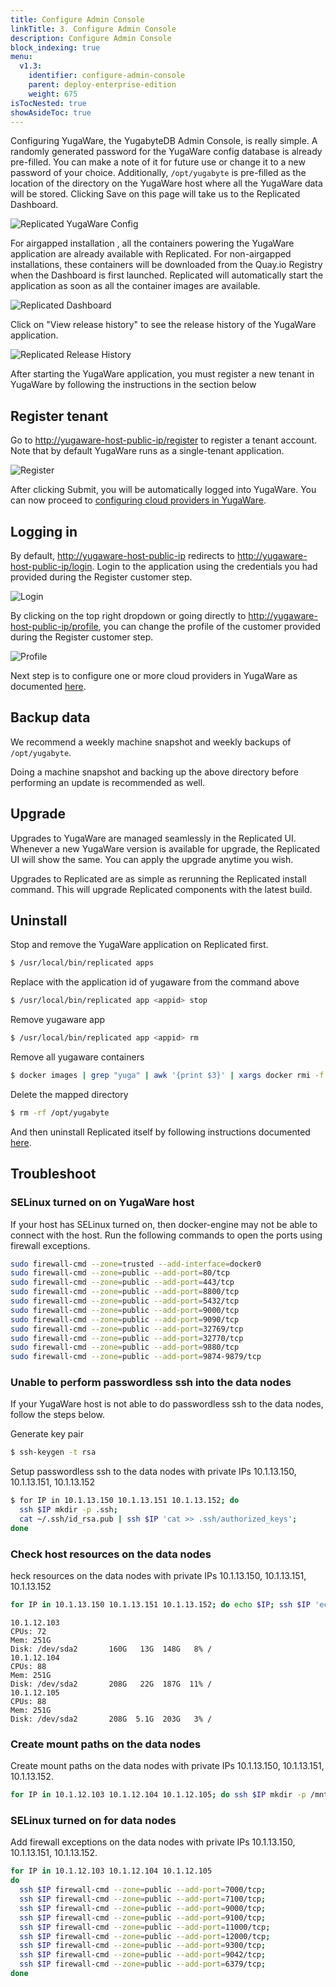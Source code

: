```yaml
---
title: Configure Admin Console
linkTitle: 3. Configure Admin Console
description: Configure Admin Console
block_indexing: true
menu:
  v1.3:
    identifier: configure-admin-console
    parent: deploy-enterprise-edition
    weight: 675
isTocNested: true
showAsideToc: true
---
```


Configuring YugaWare, the YugabyteDB Admin Console,  is really simple. A randomly generated password for the YugaWare config database is already pre-filled. You can make a note of it for future use or change it to a new password of your choice. Additionally, `/opt/yugabyte` is pre-filled as the location of the directory on the YugaWare host where all the YugaWare data will be stored.  Clicking Save on this page will take us to the Replicated Dashboard.

![Replicated YugaWare Config](/images/replicated/replicated-yugaware-config.png)

For airgapped installation , all the containers powering the YugaWare application are already available with Replicated. For non-airgapped installations, these containers will be downloaded from the Quay.io Registry when the Dashboard is first launched. Replicated will automatically start the application as soon as all the container images are available.

![Replicated Dashboard](/images/replicated/replicated-dashboard.png)

Click on "View release history" to see the release history of the YugaWare application.

![Replicated Release History](/images/replicated/replicated-release-history.png)

After starting the YugaWare application, you must register a new tenant in YugaWare by following the instructions in the section below

## Register tenant

Go to [http://yugaware-host-public-ip/register](http://yugaware-host-public-ip/register) to register a tenant account. Note that by default YugaWare runs as a single-tenant application.

![Register](/images/ee/register.png)

After clicking Submit, you will be automatically logged into YugaWare. You can now proceed to [configuring cloud providers in YugaWare](../configure-cloud-providers/).

## Logging in

By default, [http://yugaware-host-public-ip](http://yugaware-host-public-ip) redirects to [http://yugaware-host-public-ip/login](http://yugaware-host-public-ip/login). Login to the application using the credentials you had provided during the Register customer step.

![Login](/images/ee/login.png)

By clicking on the top right dropdown or going directly to [http://yugaware-host-public-ip/profile](http://yugaware-host-public-ip/profile), you can change the profile of the customer provided during the Register customer step.

![Profile](/images/ee/profile.png)

Next step is to configure one or more cloud providers in YugaWare as documented [here](../configure-cloud-providers/).

## Backup data

We recommend a weekly machine snapshot and weekly backups of `/opt/yugabyte`.

Doing a machine snapshot and backing up the above directory before performing an update is recommended as well.

## Upgrade

Upgrades to YugaWare are managed seamlessly in the Replicated UI. Whenever a new YugaWare version is available for upgrade, the Replicated UI will show the same. You can apply the upgrade anytime you wish.

Upgrades to Replicated are as simple as rerunning the Replicated install command. This will upgrade Replicated components with the latest build.


## Uninstall

Stop and remove the YugaWare application on Replicated first.

```sh
$ /usr/local/bin/replicated apps
```

Replace <appid> with the application id of yugaware from the command above

```sh
$ /usr/local/bin/replicated app <appid> stop
```

Remove yugaware app
```sh
$ /usr/local/bin/replicated app <appid> rm
```

Remove all yugaware containers
```sh
$ docker images | grep "yuga" | awk '{print $3}' | xargs docker rmi -f
```

Delete the mapped directory
```sh
$ rm -rf /opt/yugabyte
```

And then uninstall Replicated itself by following instructions documented [here](https://help.replicated.com/docs/native/customer-installations/installing-via-script/#removing-replicated).

## Troubleshoot

### SELinux turned on on YugaWare host

If your host has SELinux turned on, then docker-engine may not be able to connect with the host. Run the following commands to open the ports using firewall exceptions.

```sh
sudo firewall-cmd --zone=trusted --add-interface=docker0
sudo firewall-cmd --zone=public --add-port=80/tcp
sudo firewall-cmd --zone=public --add-port=443/tcp
sudo firewall-cmd --zone=public --add-port=8800/tcp
sudo firewall-cmd --zone=public --add-port=5432/tcp
sudo firewall-cmd --zone=public --add-port=9000/tcp
sudo firewall-cmd --zone=public --add-port=9090/tcp
sudo firewall-cmd --zone=public --add-port=32769/tcp
sudo firewall-cmd --zone=public --add-port=32770/tcp
sudo firewall-cmd --zone=public --add-port=9880/tcp
sudo firewall-cmd --zone=public --add-port=9874-9879/tcp
```

### Unable to perform passwordless ssh into the data nodes

If your YugaWare host is not able to do passwordless ssh to the data nodes, follow the steps below.

Generate key pair
```sh
$ ssh-keygen -t rsa
```

Setup passwordless ssh to the data nodes with private IPs 10.1.13.150, 10.1.13.151, 10.1.13.152
```sh
$ for IP in 10.1.13.150 10.1.13.151 10.1.13.152; do
  ssh $IP mkdir -p .ssh;
  cat ~/.ssh/id_rsa.pub | ssh $IP 'cat >> .ssh/authorized_keys';
done
```

### Check host resources on the data nodes
heck resources on the data nodes with private IPs 10.1.13.150, 10.1.13.151, 10.1.13.152

```sh
for IP in 10.1.13.150 10.1.13.151 10.1.13.152; do echo $IP; ssh $IP 'echo -n "CPUs: ";cat /proc/cpuinfo | grep processor | wc -l; echo -n "Mem: ";free -h | grep Mem | tr -s " " | cut -d" " -f 2; echo -n "Disk: "; df -h / | grep -v Filesystem'; done
```

```
10.1.12.103
CPUs: 72
Mem: 251G
Disk: /dev/sda2       160G   13G  148G   8% /
10.1.12.104
CPUs: 88
Mem: 251G
Disk: /dev/sda2       208G   22G  187G  11% /
10.1.12.105
CPUs: 88
Mem: 251G
Disk: /dev/sda2       208G  5.1G  203G   3% /
```

### Create mount paths on the data nodes

Create mount paths on the data nodes with private IPs 10.1.13.150, 10.1.13.151, 10.1.13.152.

```sh
for IP in 10.1.12.103 10.1.12.104 10.1.12.105; do ssh $IP mkdir -p /mnt/data0; done
```

### SELinux turned on for data nodes

Add firewall exceptions on the data nodes with private IPs 10.1.13.150, 10.1.13.151, 10.1.13.152.

```sh
for IP in 10.1.12.103 10.1.12.104 10.1.12.105
do
  ssh $IP firewall-cmd --zone=public --add-port=7000/tcp;
  ssh $IP firewall-cmd --zone=public --add-port=7100/tcp;
  ssh $IP firewall-cmd --zone=public --add-port=9000/tcp;
  ssh $IP firewall-cmd --zone=public --add-port=9100/tcp;
  ssh $IP firewall-cmd --zone=public --add-port=11000/tcp;
  ssh $IP firewall-cmd --zone=public --add-port=12000/tcp;
  ssh $IP firewall-cmd --zone=public --add-port=9300/tcp;
  ssh $IP firewall-cmd --zone=public --add-port=9042/tcp;
  ssh $IP firewall-cmd --zone=public --add-port=6379/tcp;
done
```

